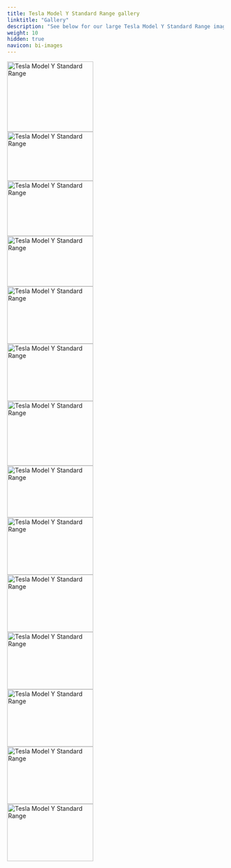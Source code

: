 ```yaml
---
title: Tesla Model Y Standard Range gallery
linktitle: "Gallery"
description: "See below for our large Tesla Model Y Standard Range image gallery. Click pictures for high-resolution versions."
weight: 10
hidden: true
navicon: bi-images
---
```

<!-- markdownlint-disable MD033 -->
<div class="pswp-gallery pswp-grid-container" id ="my-gallery">
<div class="pswp-grid-item">
<a href="https://media.evkx.net/multimedia/models/tesla/model_y/model_y_standard_range/exterior_1.jpg"
data-pswp-src="https://media.evkx.net/multimedia/models/tesla/model_y/model_y_standard_range/exterior_1.jpg"
data-pswp-width="3000"
data-pswp-height="2455" 
target="_blank">
<img src="https://media.evkx.net/multimedia/models/tesla/model_y/model_y_standard_range/exterior_1_xst.jpg" alt="Tesla Model Y Standard Range" width="200px" height="163px" />
</a>
</div>
<div class="pswp-grid-item">
<a href="https://media.evkx.net/multimedia/models/tesla/model_y/model_y_standard_range/exterior_2.jpg"
data-pswp-src="https://media.evkx.net/multimedia/models/tesla/model_y/model_y_standard_range/exterior_2.jpg"
data-pswp-width="2829"
data-pswp-height="1623" 
target="_blank">
<img src="https://media.evkx.net/multimedia/models/tesla/model_y/model_y_standard_range/exterior_2_xst.jpg" alt="Tesla Model Y Standard Range" width="200px" height="114px" />
</a>
</div>
<div class="pswp-grid-item">
<a href="https://media.evkx.net/multimedia/models/tesla/model_y/model_y_standard_range/exterior_3.jpg"
data-pswp-src="https://media.evkx.net/multimedia/models/tesla/model_y/model_y_standard_range/exterior_3.jpg"
data-pswp-width="1921"
data-pswp-height="1237" 
target="_blank">
<img src="https://media.evkx.net/multimedia/models/tesla/model_y/model_y_standard_range/exterior_3_xst.jpg" alt="Tesla Model Y Standard Range" width="200px" height="128px" />
</a>
</div>
<div class="pswp-grid-item">
<a href="https://media.evkx.net/multimedia/models/tesla/model_y/model_y_standard_range/exterior_4.jpg"
data-pswp-src="https://media.evkx.net/multimedia/models/tesla/model_y/model_y_standard_range/exterior_4.jpg"
data-pswp-width="1796"
data-pswp-height="1054" 
target="_blank">
<img src="https://media.evkx.net/multimedia/models/tesla/model_y/model_y_standard_range/exterior_4_xst.jpg" alt="Tesla Model Y Standard Range" width="200px" height="117px" />
</a>
</div>
<div class="pswp-grid-item">
<a href="https://media.evkx.net/multimedia/models/tesla/model_y/model_y_standard_range/frontseats_1.jpg"
data-pswp-src="https://media.evkx.net/multimedia/models/tesla/model_y/model_y_standard_range/frontseats_1.jpg"
data-pswp-width="3000"
data-pswp-height="2000" 
target="_blank">
<img src="https://media.evkx.net/multimedia/models/tesla/model_y/model_y_standard_range/frontseats_1_xst.jpg" alt="Tesla Model Y Standard Range" width="200px" height="133px" />
</a>
</div>
<div class="pswp-grid-item">
<a href="https://media.evkx.net/multimedia/models/tesla/model_y/model_y_standard_range/interior_1.jpg"
data-pswp-src="https://media.evkx.net/multimedia/models/tesla/model_y/model_y_standard_range/interior_1.jpg"
data-pswp-width="3000"
data-pswp-height="1998" 
target="_blank">
<img src="https://media.evkx.net/multimedia/models/tesla/model_y/model_y_standard_range/interior_1_xst.jpg" alt="Tesla Model Y Standard Range" width="200px" height="133px" />
</a>
</div>
<div class="pswp-grid-item">
<a href="https://media.evkx.net/multimedia/models/tesla/model_y/model_y_standard_range/main_1.jpg"
data-pswp-src="https://media.evkx.net/multimedia/models/tesla/model_y/model_y_standard_range/main_1.jpg"
data-pswp-width="3000"
data-pswp-height="2250" 
target="_blank">
<img src="https://media.evkx.net/multimedia/models/tesla/model_y/model_y_standard_range/main_1_xst.jpg" alt="Tesla Model Y Standard Range" width="200px" height="150px" />
</a>
</div>
<div class="pswp-grid-item">
<a href="https://media.evkx.net/multimedia/models/tesla/model_y/model_y_standard_range/screens_1.jpg"
data-pswp-src="https://media.evkx.net/multimedia/models/tesla/model_y/model_y_standard_range/screens_1.jpg"
data-pswp-width="3000"
data-pswp-height="1800" 
target="_blank">
<img src="https://media.evkx.net/multimedia/models/tesla/model_y/model_y_standard_range/screens_1_xst.jpg" alt="Tesla Model Y Standard Range" width="200px" height="120px" />
</a>
</div>
<div class="pswp-grid-item">
<a href="https://media.evkx.net/multimedia/models/tesla/model_y/model_y_standard_range/screens_2.jpg"
data-pswp-src="https://media.evkx.net/multimedia/models/tesla/model_y/model_y_standard_range/screens_2.jpg"
data-pswp-width="3000"
data-pswp-height="2000" 
target="_blank">
<img src="https://media.evkx.net/multimedia/models/tesla/model_y/model_y_standard_range/screens_2_xst.jpg" alt="Tesla Model Y Standard Range" width="200px" height="133px" />
</a>
</div>
<div class="pswp-grid-item">
<a href="https://media.evkx.net/multimedia/models/tesla/model_y/model_y_standard_range/screens_3.jpg"
data-pswp-src="https://media.evkx.net/multimedia/models/tesla/model_y/model_y_standard_range/screens_3.jpg"
data-pswp-width="3000"
data-pswp-height="2000" 
target="_blank">
<img src="https://media.evkx.net/multimedia/models/tesla/model_y/model_y_standard_range/screens_3_xst.jpg" alt="Tesla Model Y Standard Range" width="200px" height="133px" />
</a>
</div>
<div class="pswp-grid-item">
<a href="https://media.evkx.net/multimedia/models/tesla/model_y/model_y_standard_range/seats_1.jpg"
data-pswp-src="https://media.evkx.net/multimedia/models/tesla/model_y/model_y_standard_range/seats_1.jpg"
data-pswp-width="3000"
data-pswp-height="2000" 
target="_blank">
<img src="https://media.evkx.net/multimedia/models/tesla/model_y/model_y_standard_range/seats_1_xst.jpg" alt="Tesla Model Y Standard Range" width="200px" height="133px" />
</a>
</div>
<div class="pswp-grid-item">
<a href="https://media.evkx.net/multimedia/models/tesla/model_y/model_y_standard_range/secondrowseats_1.jpg"
data-pswp-src="https://media.evkx.net/multimedia/models/tesla/model_y/model_y_standard_range/secondrowseats_1.jpg"
data-pswp-width="3000"
data-pswp-height="2000" 
target="_blank">
<img src="https://media.evkx.net/multimedia/models/tesla/model_y/model_y_standard_range/secondrowseats_1_xst.jpg" alt="Tesla Model Y Standard Range" width="200px" height="133px" />
</a>
</div>
<div class="pswp-grid-item">
<a href="https://media.evkx.net/multimedia/models/tesla/model_y/model_y_standard_range/thirdrowseats_1.jpg"
data-pswp-src="https://media.evkx.net/multimedia/models/tesla/model_y/model_y_standard_range/thirdrowseats_1.jpg"
data-pswp-width="3000"
data-pswp-height="2000" 
target="_blank">
<img src="https://media.evkx.net/multimedia/models/tesla/model_y/model_y_standard_range/thirdrowseats_1_xst.jpg" alt="Tesla Model Y Standard Range" width="200px" height="133px" />
</a>
</div>
<div class="pswp-grid-item">
<a href="https://media.evkx.net/multimedia/models/tesla/model_y/model_y_standard_range/thirdrowseats_2.jpg"
data-pswp-src="https://media.evkx.net/multimedia/models/tesla/model_y/model_y_standard_range/thirdrowseats_2.jpg"
data-pswp-width="3000"
data-pswp-height="2000" 
target="_blank">
<img src="https://media.evkx.net/multimedia/models/tesla/model_y/model_y_standard_range/thirdrowseats_2_xst.jpg" alt="Tesla Model Y Standard Range" width="200px" height="133px" />
</a>
</div>
</div>
<script type="module">
  import PhotoSwipeLightbox from '/js/photoswipe-lightbox.esm.js';
    const lightbox = new PhotoSwipeLightbox({
       gallery: '#my-gallery',
        children: 'a',
        pswpModule: () => import('/js/photoswipe.esm.js')
    });
lightbox.init();
</script>

